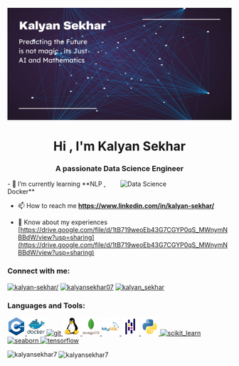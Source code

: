 ![logo](https://github.com/KalyanSekhar7/KalyanSekhar7/blob/main/background%20banner.jpg)
<h1 align="center">Hi , I'm Kalyan Sekhar</h1>
<h3 align="center">A passionate Data Science Engineer</h3>
<img align="right" alt="Data Science" width="250" src="https://miro.medium.com/max/1400/1*a-HMfeg5w-W02Nrw21iPtg.gif">
- 🌱 I’m currently learning **NLP , Docker**

- 📫 How to reach me **https://www.linkedin.com/in/kalyan-sekhar/**

- 📄 Know about my experiences [https://drive.google.com/file/d/1tB719weoEb43G7CGYP0qS_MWnymNBBdW/view?usp=sharing](https://drive.google.com/file/d/1tB719weoEb43G7CGYP0qS_MWnymNBBdW/view?usp=sharing)

<h3 align="left">Connect with me:</h3>
<p align="left">
<a href="https://linkedin.com/in/kalyan-sekhar/" target="blank"><img align="center" src="https://raw.githubusercontent.com/rahuldkjain/github-profile-readme-generator/master/src/images/icons/Social/linked-in-alt.svg" alt="kalyan-sekhar/" height="30" width="40" /></a>
<a href="https://kaggle.com/kalyansekhar07" target="blank"><img align="center" src="https://raw.githubusercontent.com/rahuldkjain/github-profile-readme-generator/master/src/images/icons/Social/kaggle.svg" alt="kalyansekhar07" height="30" width="40" /></a>
<a href="https://www.leetcode.com/kalyan_sekhar" target="blank"><img align="center" src="https://raw.githubusercontent.com/rahuldkjain/github-profile-readme-generator/master/src/images/icons/Social/leet-code.svg" alt="kalyan_sekhar" height="30" width="40" /></a>
</p>

<h3 align="left">Languages and Tools:</h3>
<p align="left"> <a href="https://www.w3schools.com/cpp/" target="_blank" rel="noreferrer"> <img src="https://raw.githubusercontent.com/devicons/devicon/master/icons/cplusplus/cplusplus-original.svg" alt="cplusplus" width="40" height="40"/> </a> <a href="https://www.docker.com/" target="_blank" rel="noreferrer"> <img src="https://raw.githubusercontent.com/devicons/devicon/master/icons/docker/docker-original-wordmark.svg" alt="docker" width="40" height="40"/> </a> <a href="https://git-scm.com/" target="_blank" rel="noreferrer"> <img src="https://www.vectorlogo.zone/logos/git-scm/git-scm-icon.svg" alt="git" width="40" height="40"/> </a> <a href="https://www.linux.org/" target="_blank" rel="noreferrer"> <img src="https://raw.githubusercontent.com/devicons/devicon/master/icons/linux/linux-original.svg" alt="linux" width="40" height="40"/> </a> <a href="https://www.mongodb.com/" target="_blank" rel="noreferrer"> <img src="https://raw.githubusercontent.com/devicons/devicon/master/icons/mongodb/mongodb-original-wordmark.svg" alt="mongodb" width="40" height="40"/> </a> <a href="https://www.mysql.com/" target="_blank" rel="noreferrer"> <img src="https://raw.githubusercontent.com/devicons/devicon/master/icons/mysql/mysql-original-wordmark.svg" alt="mysql" width="40" height="40"/> </a> <a href="https://pandas.pydata.org/" target="_blank" rel="noreferrer"> <img src="https://raw.githubusercontent.com/devicons/devicon/2ae2a900d2f041da66e950e4d48052658d850630/icons/pandas/pandas-original.svg" alt="pandas" width="40" height="40"/> </a> <a href="https://www.python.org" target="_blank" rel="noreferrer"> <img src="https://raw.githubusercontent.com/devicons/devicon/master/icons/python/python-original.svg" alt="python" width="40" height="40"/> </a> <a href="https://scikit-learn.org/" target="_blank" rel="noreferrer"> <img src="https://upload.wikimedia.org/wikipedia/commons/0/05/Scikit_learn_logo_small.svg" alt="scikit_learn" width="40" height="40"/> </a> <a href="https://seaborn.pydata.org/" target="_blank" rel="noreferrer"> <img src="https://seaborn.pydata.org/_images/logo-mark-lightbg.svg" alt="seaborn" width="40" height="40"/> </a> <a href="https://www.tensorflow.org" target="_blank" rel="noreferrer"> <img src="https://www.vectorlogo.zone/logos/tensorflow/tensorflow-icon.svg" alt="tensorflow" width="40" height="40"/> </a> </p>

<p><img align="left" src="https://github-readme-stats.vercel.app/api/top-langs?username=kalyansekhar7&show_icons=true&locale=en&layout=compact" alt="kalyansekhar7" /></p>

<p>&nbsp;<img align="center" src="https://github-readme-stats.vercel.app/api?username=kalyansekhar7&show_icons=true&locale=en" alt="kalyansekhar7" /></p>
